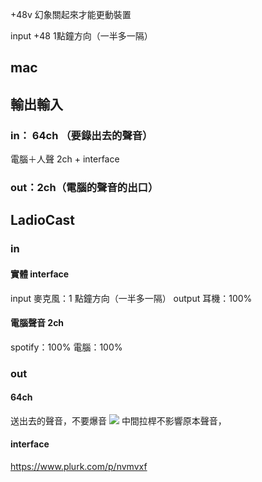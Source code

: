+48v 幻象關起來才能更動裝置

input +48 1點鐘方向（一半多一隔）


## mac
## 輸出輸入
### in： 64ch （要錄出去的聲音）
電腦＋人聲
2ch + interface

### out：2ch（電腦的聲音的出口）
## LadioCast
### in
#### 實體 interface
input 麥克風：1 點鐘方向（一半多一隔）
output 耳機：100%

#### 電腦聲音 2ch
spotify：100%
電腦：100%

### out
#### 64ch
送出去的聲音，不要爆音
![](https://i.imgur.com/YR15SSk.png)
中間拉桿不影響原本聲音，
#### interface

https://www.plurk.com/p/nvmvxf
